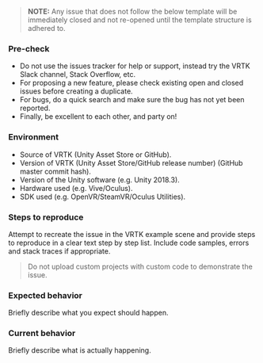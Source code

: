   > **NOTE:** Any issue that does not follow the below template will be immediately closed and not re-opened until the template structure is adhered to.

### Pre-check

* Do not use the issues tracker for help or support, instead try the VRTK Slack channel, Stack Overflow, etc.
* For proposing a new feature, please check existing open and closed issues before creating a duplicate.
* For bugs, do a quick search and make sure the bug has not yet been reported.
* Finally, be excellent to each other, and party on!

### Environment

* Source of VRTK (Unity Asset Store or GitHub).
* Version of VRTK (Unity Asset Store/GitHub release number) (GitHub master commit hash).
* Version of the Unity software (e.g. Unity 2018.3).
* Hardware used (e.g. Vive/Oculus).
* SDK used (e.g. OpenVR/SteamVR/Oculus Utilities).

### Steps to reproduce

Attempt to recreate the issue in the VRTK example scene and provide steps to reproduce in a clear text step by step list. Include code samples, errors and stack traces if appropriate.

> Do not upload custom projects with custom code to demonstrate the issue.

### Expected behavior

Briefly describe what you expect should happen.

### Current behavior

Briefly describe what is actually happening.